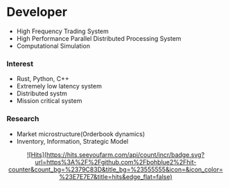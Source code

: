 # Developer
- High Frequency Trading System
- High Performance Parallel Distributed Processing System
- Computational Simulation

### Interest
- Rust, Python, C++
- Extremely low latency system
- Distributed systm 
- Mission critical system

### Research
- Market microstructure(Orderbook dynamics)
- Inventory, Information, Strategic Model

<div align=center>
  
[![Hits](https://hits.seeyoufarm.com/api/count/incr/badge.svg?url=https%3A%2F%2Fgithub.com%2Fbohblue2%2Fhit-
counter&count_bg=%2379C83D&title_bg=%23555555&icon=&icon_color=%23E7E7E7&title=hits&edge_flat=false)](https://hits.seeyoufarm.com)

</div>
